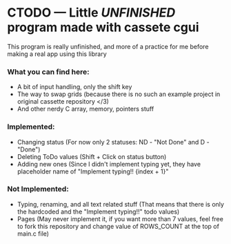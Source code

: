 # CTODO — Little *UNFINISHED* program made with cassete cgui

This program is really unfinished, and more of a practice for me before making a real app using this library

### What you can find here:
- A bit of input handling, only the shift key
- The way to swap grids (because there is no such an example project in original cassette repository </3)
- And other nerdy C array, memory, pointers stuff

### Implemented:
- Changing status (For now only 2 statuses: ND - "Not Done" and D - "Done")
- Deleting ToDo values (Shift + Click on status button)
- Adding new ones (Since I didn't implement typing yet, they have placeholder name of "Implement typing!! {index + 1}"

### Not Implemented:
- Typing, renaming, and all text related stuff (That means that there is only the hardcoded and the "Implement typing!!" todo values)
- Pages (May never implement it, if you want more than 7 values, feel free to fork this repository and change value of ROWS_COUNT at the top of main.c file)
